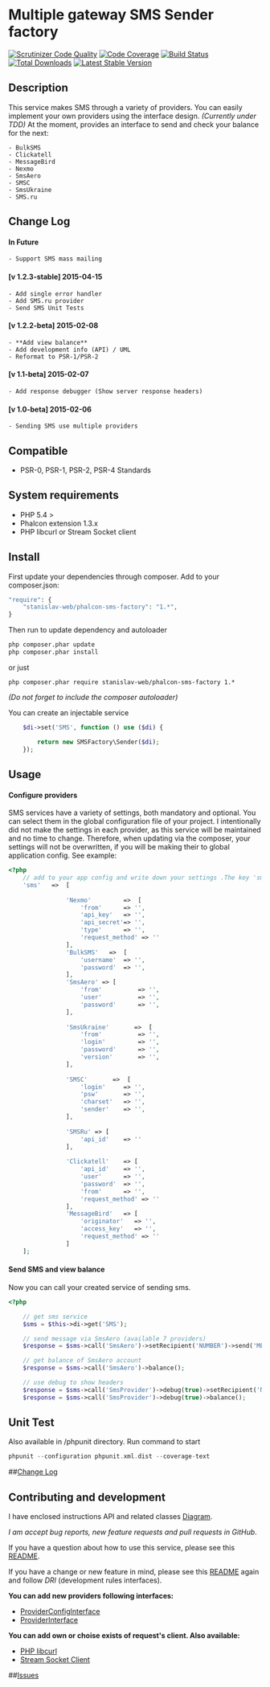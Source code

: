 # Multiple gateway SMS Sender factory

[![Scrutinizer Code Quality](https://scrutinizer-ci.com/g/stanislav-web/phalcon-sms-factory/badges/quality-score.png?b=master)](https://scrutinizer-ci.com/g/stanislav-web/Searcher/?branch=master) [![Code Coverage](https://scrutinizer-ci.com/g/stanislav-web/phalcon-sms-factory/badges/coverage.png?b=master)](https://scrutinizer-ci.com/g/stanislav-web/phalcon-sms-factory/?branch=master) [![Build Status](https://travis-ci.org/stanislav-web/phalcon-sms-factory.svg?branch=master)](https://travis-ci.org/stanislav-web/phalcon-sms-factory) [![Total Downloads](https://poser.pugx.org/stanislav-web/phalcon-sms-factory/downloads.svg)](https://packagist.org/packages/stanislav-web/phalcon-sms-factory) [![Latest Stable Version](https://poser.pugx.org/stanislav-web/phalcon-sms-factory/v/stable.svg)](https://packagist.org/packages/stanislav-web/phalcon-sms-factory)

## Description
This service makes SMS through a variety of providers. You can easily implement your own providers using the interface design. _(Currently under TDD)_
At the moment, provides an interface to send and check your balance for the next:

    - BulkSMS
    - Clickatell
    - MessageBird
    - Nexmo
    - SmsAero
    - SMSC
    - SmsUkraine
    - SMS.ru

## Change Log

#### In Future
    - Support SMS mass mailing
    
#### [v 1.2.3-stable] 2015-04-15
    - Add single error handler
    - Add SMS.ru provider
    - Send SMS Unit Tests

#### [v 1.2.2-beta] 2015-02-08
    - **Add view balance**
    - Add development info (API) / UML
    - Reformat to PSR-1/PSR-2

#### [v 1.1-beta] 2015-02-07
    - Add response debugger (Show server response headers)

#### [v 1.0-beta] 2015-02-06
    - Sending SMS use multiple providers

## Compatible
- PSR-0, PSR-1, PSR-2, PSR-4 Standards

## System requirements
- PHP 5.4 >
- Phalcon extension 1.3.x
- PHP libcurl or Stream Socket client

## Install
First update your dependencies through composer. Add to your composer.json:
```php
"require": {
    "stanislav-web/phalcon-sms-factory": "1.*",
}
```
Then run to update dependency and autoloader
```python
php composer.phar update
php composer.phar install
```
or just
```
php composer.phar require stanislav-web/phalcon-sms-factory 1.*
```
_(Do not forget to include the composer autoloader)_

You can create an injectable service
```php
    $di->set('SMS', function () use ($di) {

        return new SMSFactory\Sender($di);
    });
```
## Usage

#### Configure  providers
SMS services have a variety of settings, both mandatory and optional.
You can select them in the global configuration file of your project.
I intentionally did not make the settings in each provider, as this service will be maintained and no time to change.
Therefore, when updating via the composer, your settings will not be overwritten,
if you will be making their to global application config. See example:
```php
<?php
    // add to your app config and write down your settings .The key 'sms' is required
    'sms'   =>  [
    
                'Nexmo'         =>  [
                    'from'      => '',
                    'api_key'   => '',
                    'api_secret'=> '',
                    'type'      => '',
                    'request_method' => ''
                ],
                'BulkSMS'   =>  [
                    'username'  => '',
                    'password'  => '',
                ],
                'SmsAero' => [
                    'from'          => '',
                    'user'          => '',
                    'password'      => '',
                ],
                
                'SmsUkraine'       =>  [
                    'from'          => '',
                    'login'         => '',
                    'password'      => '',
                    'version'       => '',
                ],
                
                'SMSC'       =>  [
                    'login'     => '',
                    'psw'       => '',
                    'charset'   => '',
                    'sender'    => '',
                ],
        
                'SMSRu' => [
                    'api_id'    => ''
                ],
                
                'Clickatell'    => [
                    'api_id'    => '',
                    'user'      => '',
                    'password'  => '',
                    'from'      => '',
                    'request_method' => ''
                ],
                'MessageBird'   => [
                    'originator'   => '',
                    'access_key'   => '',
                    'request_method' => ''
                ]           
    ];
```

#### Send SMS and view balance
Now you can call your created service of sending sms.

```php
<?php

    // get sms service
    $sms = $this->di->get('SMS');

    // send message via SmsAero (available 7 providers)
    $response = $sms->call('SmsAero')->setRecipient('NUMBER')->send('MESSAGE'));

    // get balance of SmsAero account
    $response = $sms->call('SmsAero')->balance();

    // use debug to show headers
    $response = $sms->call('SmsProvider')->debug(true)->setRecipient('NUMBER')->send('MESSAGE'));
    $response = $sms->call('SmsProvider')->debug(true)->balance();

```

## Unit Test
Also available in /phpunit directory. Run command to start
```php
phpunit --configuration phpunit.xml.dist --coverage-text
```

##[Change Log](https://github.com/stanislav-web/phalcon-sms-factory/blob/master/CHANGELOG.md "Change Log")

## Contributing and development
I have enclosed instructions API and related classes [Diagram](https://github.com/stanislav-web/phalcon-sms-factory/blob/master/SMS-Factory.uml "Diagram").

*I am accept bug reports, new feature requests and pull requests in GitHub*.

If you have a question about how to use this service, please see this [README](https://github.com/stanislav-web/phalcon-sms-factory/blob/master/README.md).

If you have a change or new feature in mind, please see this [README](https://github.com/stanislav-web/phalcon-sms-factory/blob/master/README.md) again and follow *DRI* (development rules interfaces).

**You can add new providers following interfaces:**
- [ProviderConfigInterface](https://github.com/stanislav-web/phalcon-sms-factory/blob/master/src/SMSFactory/Aware/ProviderConfigInterface.php "ProviderConfigInterface")
- [ProviderInterface](https://github.com/stanislav-web/phalcon-sms-factory/blob/master/src/SMSFactory/Aware/ProviderInterface.php "ProviderInterface")

**You can add own or choise exists of request's client. Also available:**

- [PHP libcurl](https://github.com/stanislav-web/phalcon-sms-factory/blob/master/src/SMSFactory/Aware/ClientProviders/CurlTrait.php "PHP libcurl")
- [Stream Socket Client](https://github.com/stanislav-web/phalcon-sms-factory/blob/master/src/SMSFactory/Aware/ClientProviders/StreamTrait.php "Stream Socket Client")

##[Issues](https://github.com/stanislav-web/phalcon-sms-factory/issues "Issues")

